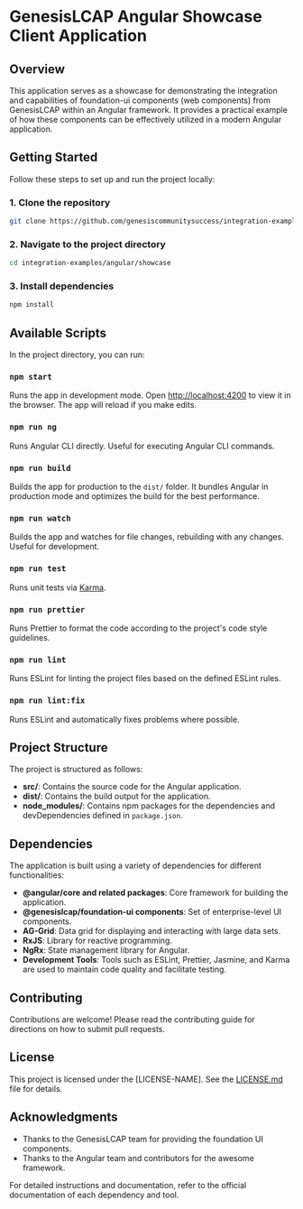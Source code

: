 # GenesisLCAP Angular Showcase Client Application

## Overview

This application serves as a showcase for demonstrating the integration and capabilities of foundation-ui components (web components) from GenesisLCAP within an Angular framework. It provides a practical example of how these components can be effectively utilized in a modern Angular application.

## Getting Started

Follow these steps to set up and run the project locally:

### 1. Clone the repository

```bash
git clone https://github.com/genesiscommunitysuccess/integration-examples.git
```

### 2. Navigate to the project directory

```bash
cd integration-examples/angular/showcase
```

### 3. Install dependencies

```bash
npm install
```

## Available Scripts

In the project directory, you can run:

### `npm start`

Runs the app in development mode. Open [http://localhost:4200](http://localhost:4200) to view it in the browser. The app will reload if you make edits.

### `npm run ng`

Runs Angular CLI directly. Useful for executing Angular CLI commands.

### `npm run build`

Builds the app for production to the `dist/` folder. It bundles Angular in production mode and optimizes the build for the best performance.

### `npm run watch`

Builds the app and watches for file changes, rebuilding with any changes. Useful for development.

### `npm run test`

Runs unit tests via [Karma](https://karma-runner.github.io).

### `npm run prettier`

Runs Prettier to format the code according to the project's code style guidelines.

### `npm run lint`

Runs ESLint for linting the project files based on the defined ESLint rules.

### `npm run lint:fix`

Runs ESLint and automatically fixes problems where possible.

## Project Structure

The project is structured as follows:

- **src/**: Contains the source code for the Angular application.
- **dist/**: Contains the build output for the application.
- **node_modules/**: Contains npm packages for the dependencies and devDependencies defined in `package.json`.

## Dependencies

The application is built using a variety of dependencies for different functionalities:

- **@angular/core and related packages**: Core framework for building the application.
- **@genesislcap/foundation-ui components**: Set of enterprise-level UI components.
- **AG-Grid**: Data grid for displaying and interacting with large data sets.
- **RxJS**: Library for reactive programming.
- **NgRx**: State management library for Angular.
- **Development Tools**: Tools such as ESLint, Prettier, Jasmine, and Karma are used to maintain code quality and facilitate testing.

## Contributing

Contributions are welcome! Please read the contributing guide for directions on how to submit pull requests.

## License

This project is licensed under the [LICENSE-NAME]. See the [LICENSE.md](LICENSE.md) file for details.

## Acknowledgments

- Thanks to the GenesisLCAP team for providing the foundation UI components.
- Thanks to the Angular team and contributors for the awesome framework.

For detailed instructions and documentation, refer to the official documentation of each dependency and tool.
